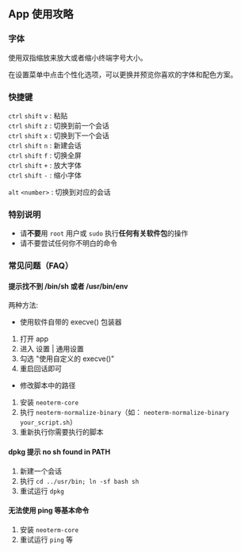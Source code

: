## App 使用攻略

### 字体

使用双指缩放来放大或者缩小终端字号大小。  

在设置菜单中点击个性化选项，可以更换并预览你喜欢的字体和配色方案。

### 快捷键

`ctrl` `shift` `v` : 粘贴  
`ctrl` `shift` `z` : 切换到前一个会话  
`ctrl` `shift` `x` : 切换到下一个会话  
`ctrl` `shift` `n` : 新建会话  
`ctrl` `shift` `f` : 切换全屏  
`ctrl` `shift` `+` : 放大字体  
`ctrl` `shift` `-` : 缩小字体  

`alt` `<number>` : 切换到对应的会话  

### 特别说明
* 请**不要**用 `root` 用户或 `sudo` 执行**任何有关软件包**的操作
* 请不要尝试任何你不明白的命令

### 常见问题（FAQ）

#### 提示找不到 /bin/sh 或者 /usr/bin/env
两种方法:
* 使用软件自带的 execve() 包装器
 1. 打开 app
 2. 进入 设置 | 通用设置
 3. 勾选 "使用自定义的 execve()"
 4. 重启回话即可
* 修改脚本中的路径
 1. 安装 `neoterm-core`
 2. 执行 `neoterm-normalize-binary`（如： `neoterm-normalize-binary your_script.sh`）
 3. 重新执行你需要执行的脚本

#### dpkg 提示 no sh found in PATH
1. 新建一个会话
2. 执行 `cd ../usr/bin; ln -sf bash sh`
3. 重试运行 `dpkg`

#### 无法使用 ping 等基本命令
1. 安装 `neoterm-core`
2. 重试运行 `ping` 等

